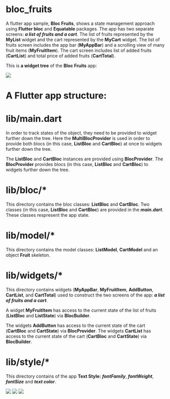 # bloc_fruits

A flutter app sample, **Bloc Fruits**, shows a state management approach using **Flutter bloc** and **Equatable** packages. The app has two separate screens: ***a list of fruits and a cart***. The list of fruits represented by the **MyList** widget and the cart represented by the **MyCart** widget. The list of fruits screen includes the app bar (**MyAppBar**) and a scrolling view of many fruit items (**MyFruitItem**). The cart screen includes list of added fruits (**CartList**) and total price of added fruits (**CartTotal**).

This is **a widget tree** of the **Bloc Fruits** app:

![](https://github.com/Laura555-p/bloc_fruits/blob/master/assets/images/widget_tree1.png)

# A Flutter app structure:
# lib/main.dart

In order to track states of the object, they need to be provided to widget further down the tree. Here the **MultiBlocProvider** is used in order to provide both blocs (in this case, **ListBloc** and **CartBloc**) at once to widgets further down the tree.

The **ListBloc** and **CartBloc** instances are provided using **BlocProvider**. The **BlocProvider** provides blocs (in this case, **ListBloc** and **CartBloc**) to widgets further down the tree.

# lib/bloc/*
This directory contains the bloc classes: **ListBloc** and **CartBloc**. Two classes (in this case, **ListBloc** and **CartBloc**) are provided in the ***main.dart***. These classes respresent the app state.

# lib/model/*

This directory contains the model classes: **ListModel**, **CartModel** and an object **Fruit** skeleton.

# lib/widgets/*

This directory contains widgets (**MyAppBar**, **MyFruitItem**, **AddButton**, **CartList**, and **CartTotal**) used to construct the two screens of the app: ***a list of fruits and a cart***.

A widget **MyFruitItem** has access to the current state of the list of fruits (**ListBloc** and **ListState**) via **BlocBuilder**.

The widgets **AddButton** has access to the current state of the cart (**CartBloc** and **CartState**) via **BlocProvider**.
The widgets **CartList** has access to the current state of the cart (**CartBloc** and **CartState**) via **BlocBuilder**.

# lib/style/*

This directory contains of the app **Text Style:** ***fontFamily***, ***fontWeight***, ***fontSize*** and ***text color***.

![](https://github.com/CodingFlutter/bloc_fruits/blob/master/assets/images/1ios.png)
![](https://github.com/CodingFlutter/bloc_fruits/blob/master/assets/images/2ios.png)
![](https://github.com/CodingFlutter/bloc_fruits/blob/master/assets/images/3ios.png)

